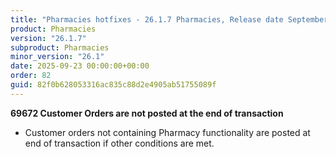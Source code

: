 ```yaml
---
title: "Pharmacies hotfixes - 26.1.7 Pharmacies, Release date September 23, 2025 - Hotfixes"
product: Pharmacies
version: "26.1.7"
subproduct: Pharmacies
minor_version: "26.1"
date: 2025-09-23 00:00:00+00:00
order: 82
guid: 82f0b628053316ac835c88d2e4905ab51755089f
---
```


<strong>69672 Customer Orders are not posted at the end of transaction</strong>
<ul><li>Customer orders not containing Pharmacy functionality are posted at end of transaction if other conditions are met.</li></ul>
